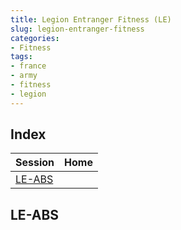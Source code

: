 ```yaml
---
title: Legion Entranger Fitness (LE)
slug: legion-entranger-fitness
categories:
- Fitness
tags:
- france
- army
- fitness
- legion
---
```


## Index

|Session                                 | Home |
|----------------------------------------|------|
|[LE-ABS](#le-abs)                       |      |

<a name="le-abs"></a>
## LE-ABS

